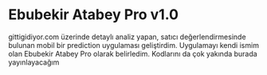 # Ebubekir Atabey Pro v1.0
gittigidiyor.com üzerinde detaylı analiz yapan, satıcı değerlendirmesinde bulunan mobil bir prediction uygulaması geliştirdim. Uygulamayı kendi ismim olan Ebubekir Atabey Pro olarak belirledim. Kodlarını da çok yakında burada yayınlayacağım

